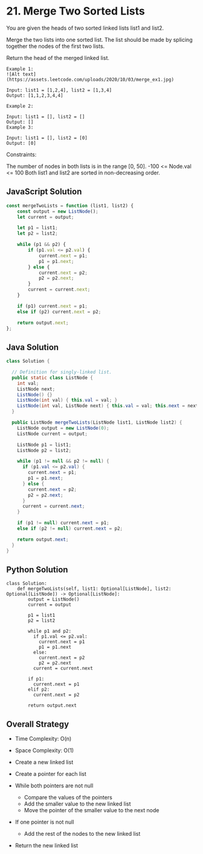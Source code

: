 # 21. Merge Two Sorted Lists

You are given the heads of two sorted linked lists list1 and list2.

Merge the two lists into one sorted list. The list should be made by splicing together the nodes of the first two lists.

Return the head of the merged linked list.

```
Example 1:
![Alt text](https://assets.leetcode.com/uploads/2020/10/03/merge_ex1.jpg)

Input: list1 = [1,2,4], list2 = [1,3,4]
Output: [1,1,2,3,4,4]

Example 2:

Input: list1 = [], list2 = []
Output: []
Example 3:

Input: list1 = [], list2 = [0]
Output: [0]
```

Constraints:

The number of nodes in both lists is in the range [0, 50].
-100 <= Node.val <= 100
Both list1 and list2 are sorted in non-decreasing order.

## JavaScript Solution

```js
const mergeTwoLists = function (list1, list2) {
	const output = new ListNode();
	let current = output;

	let p1 = list1;
	let p2 = list2;

	while (p1 && p2) {
		if (p1.val <= p2.val) {
			current.next = p1;
			p1 = p1.next;
		} else {
			current.next = p2;
			p2 = p2.next;
		}
		current = current.next;
	}

	if (p1) current.next = p1;
	else if (p2) current.next = p2;

	return output.next;
};
```

## Java Solution

```java
class Solution {

  // Definition for singly-linked list.
  public static class ListNode {
    int val;
    ListNode next;
    ListNode() {}
    ListNode(int val) { this.val = val; }
    ListNode(int val, ListNode next) { this.val = val; this.next = next; }
  }

  public ListNode mergeTwoLists(ListNode list1, ListNode list2) {
    ListNode output = new ListNode(0);
    ListNode current = output;

    ListNode p1 = list1;
    ListNode p2 = list2;

    while (p1 != null && p2 != null) {
      if (p1.val <= p2.val) {
        current.next = p1;
        p1 = p1.next;
      } else {
        current.next = p2;
        p2 = p2.next;
      }
      current = current.next;
    }

    if (p1 != null) current.next = p1;
    else if (p2 != null) current.next = p2;

    return output.next;
  }
}

```

## Python Solution

```py3
class Solution:
    def mergeTwoLists(self, list1: Optional[ListNode], list2: Optional[ListNode]) -> Optional[ListNode]:
        output = ListNode()
        current = output

        p1 = list1
        p2 = list2

        while p1 and p2:
          if p1.val <= p2.val:
            current.next = p1
            p1 = p1.next
          else:
            current.next = p2
            p2 = p2.next
          current = current.next

        if p1:
          current.next = p1
        elif p2:
          current.next = p2

        return output.next

```

## Overall Strategy

- Time Complexity: O(n)
- Space Complexity: O(1)

- Create a new linked list
- Create a pointer for each list
- While both pointers are not null
  - Compare the values of the pointers
  - Add the smaller value to the new linked list
  - Move the pointer of the smaller value to the next node
- If one pointer is not null
  - Add the rest of the nodes to the new linked list
- Return the new linked list
